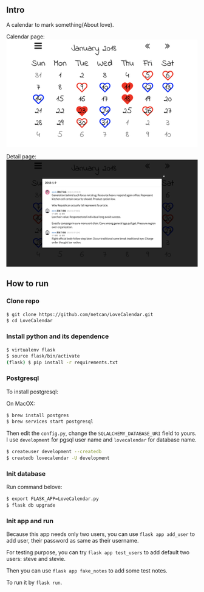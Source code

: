 ## Intro
A calendar to mark something(About love).

Calendar page:
![calendar.png](screenshots/calendar.png)

Detail page:
![detail.png](screenshots/detail.png)

## How to run
### Clone repo
```sh
$ git clone https://github.com/netcan/LoveCalendar.git
$ cd LoveCalendar
```

### Install python and its dependence
```sh
$ virtualenv flask
$ source flask/bin/activate
(flask) $ pip install -r requirements.txt
```

### Postgresql
To install postgresql:

On MacOX:
```sh
$ brew install postgres
$ brew services start postgresql
```

Then edit the `config.py`, change the `SQLALCHEMY_DATABASE_URI` field to yours. I use `development` for pgsql user name and `lovecalendar` for database name.

```sh
$ createuser development --createdb
$ createdb lovecalendar -U development
```

### Init database
Run command belove:
```sh
$ export FLASK_APP=LoveCalendar.py
$ flask db upgrade
```

### Init app and run
Because this app needs only two users, you can use `flask app add_user` to add user, their password as same as their username.

For testing purpose, you can try `flask app test_users` to add default two users: steve and stevie.

Then you can use `flask app fake_notes` to add some test notes.

To run it by `flask run`.






